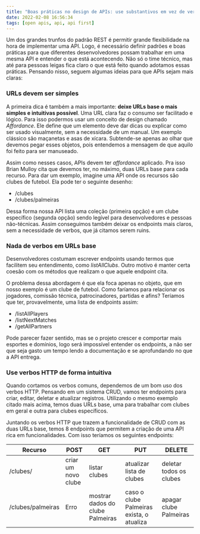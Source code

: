 ```yaml
---
title: "Boas práticas no design de APIs: use substantivos em vez de verbos"
date: 2022-02-08 16:56:34
tags: [open apis, api, api first]
---
```


Um dos grandes trunfos do padrão REST é permitir grande flexibilidade na hora de implementar uma API. Logo, é necessário definir padrões e boas práticas para que diferentes desenvolvedores possam trabalhar em uma mesma API e entender o que está acontecendo. Não só o time técnico, mas até para pessoas leigas fica claro o que está feito quando adotamos essas práticas. Pensando nisso, seguem algumas ideias para que APIs sejam mais claras:

### URLs devem ser simples

A primeira dica é também a mais importante: **deixe URLs base o mais simples e intuitivas possível**. Uma URL clara faz o consumo ser facilitado e lógico. Para isso podermos usar um conceito de design chamado *Affordance*. Ele define que um elemento deve dar dicas ou explicar como ser usado visualmente, sem a necessidade de um manual. Um exemplo clássico são maçanetas e asas de xícara. Subtende-se apenas ao olhar que devemos pegar esses objetos, pois entendemos a mensagem de que aquilo foi feito para ser manuseado.

Assim como nesses casos, APIs devem ter *affordance* aplicado. Pra isso Brian Mulloy cita que devemos ter, no máximo, duas URLs base para cada recurso. Para dar um exemplo, imagine uma API onde os recursos são clubes de futebol. Ela pode ter o seguinte desenho:

* /clubes
* /clubes/palmeiras

Dessa forma nossa API lista uma coleção (primeira opção) e um clube específico (segunda opção) sendo legível para desenvolvedores e pessoas não-técnicas. Assim conseguimos também deixar os endpoints mais claros, sem a necessidade de verbos, que já citamos serem ruins. 

### Nada de verbos em URLs base

Desenvolvedores costumam escrever endpoints usando termos que facilitem seu entendimento, como *listAllClubs*. Outro motivo é manter certa coesão com os métodos que realizam o que aquele endpoint cita.

O problema dessa abordagem é que ela foca apenas no objeto, que em nosso exemplo é um clube de futebol. Como faríamos para relacionar os jogadores, comissão técnica, patrocinadores, partidas e afins? Teríamos que ter, provavelmente, uma lista de endpoints assim:

* /listAllPlayers
* /listNextMatches
* /getAllPartners

Pode parecer fazer sentido, mas se o projeto crescer e comportar mais esportes e domínios, logo será impossível entender os endpoints, a não ser que seja gasto um tempo lendo a documentação e se aprofundando no que a API entrega.

### Use verbos HTTP de forma intuitiva

Quando cortamos os verbos comuns, dependemos de um bom uso dos verbos HTTP. Pensando em um sistema CRUD, vamos ter endpoints para criar, editar, deletar e atualizar registros. Utilizando o mesmo exemplo citado mais acima, temos duas URLs base, uma para trabalhar com clubes em geral e outra para clubes específicos.

Juntando os verbos HTTP que trazem a funcionalidade de CRUD com as duas URLs base, temos 8 endpoints que permitem a criação de uma API rica em funcionalidades. Com isso teríamos os seguintes endpoints:

| Recurso  |  POST | GET  | PUT  | DELETE  |
|---|---|---|---|---|
| /clubes/  |  criar um novo clube | listar clubes   | atualizar lista de clubes   | deletar todos os clubes   |
| /clubes/palmeiras  | Erro  | mostrar dados do clube Palmeiras   | caso o clube Palmeiras exista, o atualiza  | apagar clube Palmeiras   |



